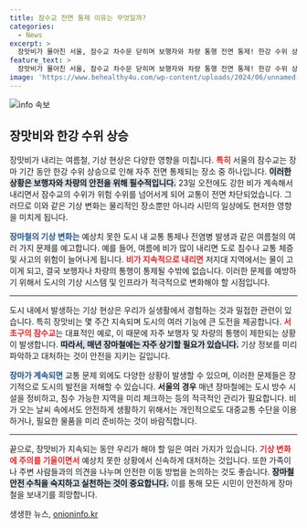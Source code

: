 ```yaml
---
title: 잠수교 전면 통제 이유는 무엇일까?
categories:
  - News
excerpt: >
  장맛비가 몰아친 서울, 잠수교 차수문 닫히며 보행자와 차량 통행 전면 통제! 한강 수위 상승의 심각성은 과연 얼마일까? 지금 확인해보세요!
feature_text: >
  장맛비가 몰아친 서울, 잠수교 차수문 닫히며 보행자와 차량 통행 전면 통제! 한강 수위 상승의 심각성은 과연 얼마일까? 지금 확인해보세요!
image: 'https://www.behealthy4u.com/wp-content/uploads/2024/06/unnamed-file.png'
---
```


<p><img src="https://www.behealthy4u.com/wp-content/uploads/2024/06/unnamed-file.png" alt="info 속보" /></p>

<h2 data-ke-size="size26">장맛비와 한강 수위 상승</h2>

<p data-ke-size="size16">장맛비가 내리는 여름철, 기상 현상은 다양한 영향을 미칩니다. <b><span style="color: #ee2323;">특히</span></b> 서울의 잠수교는 장마 기간 동안 한강 수위 상승으로 인해 자주 전면 통제되는 장소 중 하나입니다. <b><span style="background-color: #21538527;">이러한 상황은 보행자와 차량의 안전을 위해 필수적입니다.</span></b> 23일 오전에도 강한 비가 계속해서 내리면서 잠수교의 수위가 위험 수위를 넘어서게 되어 교통이 전면 차단되었습니다. 그러므로 이와 같은 기상 변화는 물리적인 장소뿐만 아니라 시민의 일상에도 현저한 영향을 미치게 됩니다.</p>

<p data-ke-size="size16"><b><span style="color: #1a5490;">장마철의 기상 변화는</span></b> 예상치 못한 도시 내 교통 통제나 전염병 발생과 같은 여름철의 여러 가지 문제를 예고합니다. 예를 들어, 여름에 비가 많이 내리면 도로 침수나 교통 체증 및 사고의 위험이 늘어나게 됩니다. <b><span style="color: #ee2323;">비가 지속적으로 내리면</span></b> 저지대 지역에서는 물이 고이게 되고, 결국 보행자나 차량의 통행이 통제될 수밖에 없습니다. 이러한 문제를 예방하기 위해서 도시의 기상 시스템 및 인프라가 적극적으로 변화해야 할 시점입니다.</p>

<hr>

<p data-ke-size="size16">도시 내에서 발생하는 기상 현상은 우리가 실생활에서 경험하는 것과 밀접한 관련이 있습니다. 특히 장맛비는 몇 주간 지속되며 도시의 여러 기능에 큰 도전을 제공합니다. <b><span style="color: #ee2323;">서초구의 잠수교</span></b>는 대표적인 예로, 이 때문에 자주 보행자 및 차량의 통행이 제한되는 상황이 발생합니다. <b><span style="background-color: #21538527;">따라서, 매년 장마철에는 자주 상기할 필요가 있습니다.</span></b> 기상 정보를 미리 파악하고 대처하는 것이 안전을 지키는 길입니다.</p>

<p data-ke-size="size16"><b><span style="color: #1a5490;">장마가 계속되면</span></b> 교통 문제 외에도 다양한 상황이 발생할 수 있으며, 이러한 문제들은 장기적으로 도시의 발전을 저해할 수 있습니다. <b>서울의 경우</b> 매년 장마철에는 도시 방수 시설을 정비하고, 침수 가능한 지역을 미리 체크하는 등의 적극적인 관리가 필요합니다. 비가 오는 날씨 속에서도 안전하게 생활하기 위해서는 개인적으로도 대중교통 수단을 이용하거나, 필요한 물품을 미리 준비하는 것이 바람직합니다.</p>

<hr>

<p data-ke-size="size16">끝으로, 장맛비가 지속되는 동안 우리가 해야 할 일은 여러 가지가 있습니다. <b><span style="color: #ee2323;">기상 변화에 주의를 기울이면서</span></b> 예상치 못한 상황에서 신속하게 대처하는 것입니다. 또한 가족이나 주변 사람들과의 의견을 나누며 안전한 이동 방법을 논의하는 것도 좋습니다. <b><span style="background-color: #21538527;">장마철 안전 수칙을 숙지하고 실천하는 것이 중요합니다.</span></b> 이를 통해 모든 시민이 안전하게 장마철을 보내기를 희망합니다.</p>
생생한 뉴스, <a href="https://onioninfo.kr" rel="dofollow">onioninfo.kr</a>


